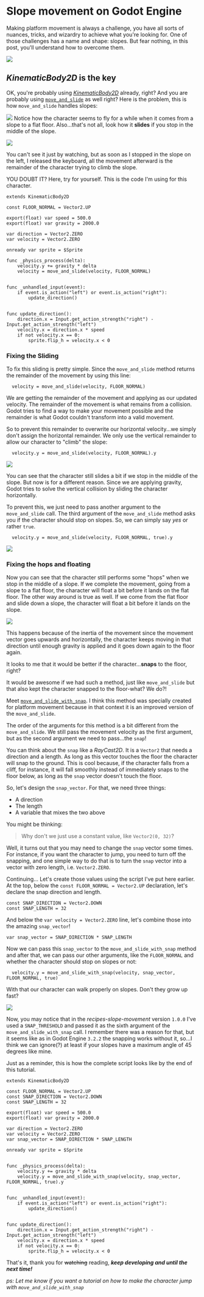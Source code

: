 # Slope movement on Godot Engine

Making platform movement is always a challenge, you have all sorts of nuances, tricks, and wizardry to achieve what you're looking for. One of those challenges has a name and shape: slopes. But fear nothing, in this post, you'll understand how to overcome them.

![](https://img.itch.zone/aW1nLzM3NDc1NjIuZ2lm/original/VwBx00.gif)

## _KinematicBody2D_ is the key

OK, you're probably using [_KinematicBody2D_](https://docs.godotengine.org/en/stable/classes/class_kinematicbody2d.html) already, right? And you are probably using [`move_and_slide`](https://docs.godotengine.org/en/stable/classes/class_kinematicbody2d.html#class-kinematicbody2d-method-move-and-slide) as well right? Here is the problem, this is how `move_and_slide` handles slopes:

![](https://img.itch.zone/aW1nLzM3NDc1NjcuZ2lm/original/2nqXLc.gif)
Notice how the character seems to fly for a while when it comes from a slope to a flat floor. Also...that's not all, look how it **slides** if you stop in the middle of the slope.

![](https://img.itch.zone/aW1nLzM3NDc1NjkuZ2lm/original/qdV9DM.gif)

You can't see it just by watching, but as soon as I stopped in the slope on the left, I released the keyboard, all the movement afterward is the remainder of the character trying to climb the slope.

YOU DOUBT IT? Here, try for yourself. This is the code I'm using for this character.

```
extends KinematicBody2D

const FLOOR_NORMAL = Vector2.UP

export(float) var speed = 500.0
export(float) var gravity = 2000.0

var direction = Vector2.ZERO
var velocity = Vector2.ZERO

onready var sprite = $Sprite

func _physics_process(delta):
	velocity.y += gravity * delta
	velocity = move_and_slide(velocity, FLOOR_NORMAL)


func _unhandled_input(event):
	if event.is_action("left") or event.is_action("right"):
		update_direction()


func update_direction():
	direction.x = Input.get_action_strength("right") - Input.get_action_strength("left")
	velocity.x = direction.x * speed
	if not velocity.x == 0:
		sprite.flip_h = velocity.x < 0
```

### Fixing the Sliding

To fix this sliding is pretty simple. Since the `move_and_slide` method returns the remainder of the movement by using this line:

```
  velocity = move_and_slide(velocity, FLOOR_NORMAL)
```
We are getting the remainder of the movement and applying as our updated velocity. The remainder of the movement is what remains from a collision. Godot tries to find a way to make your movement possible and the remainder is what Godot couldn't transform into a valid movement.

So to prevent this remainder to overwrite our horizontal velocity...we simply don't assign the horizontal remainder. We only use the vertical remainder to allow our character to "climb" the slope:

```
  velocity.y = move_and_slide(velocity, FLOOR_NORMAL).y
```

![](https://img.itch.zone/aW1nLzM3NDc1NzAuZ2lm/original/5mnxUt.gif)

You can see that the character still slides a bit if we stop in the middle of the slope. But now is for a different reason. Since we are applying gravity, Godot tries to solve the vertical collision by sliding the character horizontally.

To prevent this, we just need to pass another argument to the `move_and_slide` call. The third argument of the `move_and_slide` method asks you if the character should stop on slopes. So, we can simply say _yes_ or rather `true`.

```
  velocity.y = move_and_slide(velocity, FLOOR_NORMAL, true).y
```

![](https://img.itch.zone/aW1nLzM3NDc1NzQuZ2lm/original/U%2BUcpx.gif)

### Fixing the hops and floating

Now you can see that the character still performs some "hops" when we stop in the middle of a slope. If we complete the movement, going from a slope to a flat floor, the character will float a bit before it lands on the flat floor. The other way around is true as well. If we come from the flat floor and slide down a slope, the character will float a bit before it lands on the slope.

![](https://img.itch.zone/aW1nLzM3NDc1NzUuZ2lm/original/A9LHBW.gif)

This happens because of the inertia of the movement since the movement vector goes upwards and horizontally, the character keeps moving in that direction until enough gravity is applied and it goes down again to the floor again.

It looks to me that it would be better if the character...**snaps** to the floor, right?

It would be awesome if we had such a method, just like `move_and_slide` but that also kept the character snapped to the floor-what? We do?!

Meet [`move_and_slide_with_snap`](https://docs.godotengine.org/en/stable/classes/class_kinematicbody2d.html#class-kinematicbody2d-method-move-and-slide-with-snap). I think this method was specially created for platform movement because in that context it is an improved version of the `move_and_slide`.

The order of the arguments for this method is a bit different from the `move_and_slide`. We still pass the movement velocity as the first argument, but as the second argument we need to pass...the `snap`!

You can think about the `snap` like a _RayCast2D_. It is a `Vector2` that needs a direction and a length. As long as this vector touches the floor the character will snap to the ground. This is cool because, if the character falls from a cliff, for instance, it will fall smoothly instead of immediately snaps to the floor below, as long as the `snap` vector doesn't touch the floor.

So, let's design the `snap_vector`. For that, we need three things:

- A direction
- The length
- A variable that mixes the two above

You might be thinking:

> Why don't we just use a constant value, like `Vector2(0, 32)`?

Well, it turns out that you may need to change the `snap` vector some times. For instance, if you want the character to jump, you need to turn off the snapping, and one simple way to do that is to turn the `snap` vector into a vector with zero length, i.e. `Vector2.ZERO`.

Continuing... Let's create those values using the script I've put here earlier. At the top, below the `const FLOOR_NORMAL = Vector2.UP` declaration, let's declare the snap direction and length.

 ```
 const SNAP_DIRECTION = Vector2.DOWN
 const SNAP_LENGTH = 32
 ```

And below the `var velocity = Vector2.ZERO` line, let's combine those into the amazing `snap_vector`!

```
var snap_vector = SNAP_DIRECTION * SNAP_LENGTH
```

Now we can pass this `snap_vector` to the `move_and_slide_with_snap` method and after that, we can pass our other arguments, like the `FLOOR_NORMAL` and whether the character should stop on slopes or not:

```
  velocity.y = move_and_slide_with_snap(velocity, snap_vector, FLOOR_NORMAL, true)
```

With that our character can walk properly on slopes. Don't they grow up fast?

![](https://img.itch.zone/aW1nLzM3NDc1NzguZ2lm/original/ahDMFE.gif)

Now, you may notice that in the _recipes-slope-movement_ version `1.0.0` I've used a `SNAP_THRESHOLD` and passed it as the sixth argument of the `move_and_slide_with_snap` call. I remember there was a reason for that, but it seems like as in Godot Engine `3.2.2` the snapping works without it, so...I think we can ignore(?) at least if your slopes have a maximum angle of 45 degrees like mine.

Just as a reminder, this is how the complete script looks like by the end of this tutorial.

```
extends KinematicBody2D

const FLOOR_NORMAL = Vector2.UP
const SNAP_DIRECTION = Vector2.DOWN
const SNAP_LENGTH = 32

export(float) var speed = 500.0
export(float) var gravity = 2000.0

var direction = Vector2.ZERO
var velocity = Vector2.ZERO
var snap_vector = SNAP_DIRECTION * SNAP_LENGTH

onready var sprite = $Sprite


func _physics_process(delta):
	velocity.y += gravity * delta
	velocity.y = move_and_slide_with_snap(velocity, snap_vector, FLOOR_NORMAL, true).y


func _unhandled_input(event):
	if event.is_action("left") or event.is_action("right"):
		update_direction()


func update_direction():
	direction.x = Input.get_action_strength("right") - Input.get_action_strength("left")
	velocity.x = direction.x * speed
	if not velocity.x == 0:
		sprite.flip_h = velocity.x < 0
```

That's it, thank you for ~~watching~~ reading, __*keep developing and until the next time!*__

_ps: Let me know if you want a tutorial on how to make the character jump with `move_and_slide_with_snap`_
